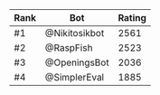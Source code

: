 Rank|Bot|Rating
---|---|---
#1|@Nikitosikbot|2561
#2|@RaspFish|2523
#3|@OpeningsBot|2036
#4|@SimplerEval|1885
